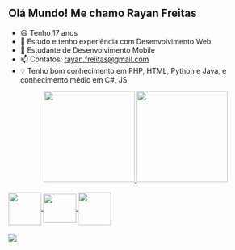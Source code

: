 ## Olá Mundo! Me chamo Rayan Freitas

- 😃 Tenho 17 anos
- 🔭 Estudo e tenho experiência com Desenvolvimento Web
- 🌱 Estudante de Desenvolvimento Mobile
- 📫 Contatos: rayan.freiitas@gmail.com
- 💡 Tenho bom conhecimento em PHP, HTML, Python e Java, e conhecimento médio em C#, JS
<div align="center">
  <a href="https://github.com/Rayan-Freitas">
  <img height="180em" src="https://github-readme-stats.vercel.app/api?username=Rayan-Freitas&show_icons=true&theme=blue-green&include_all_commits=true&count_private=true"/>
  <img height="180em" src="https://github-readme-stats.vercel.app/api/top-langs/?username=Rayan-Freitas&layout=compact&langs_count=7&theme=blue-green"/>
</div>
<div style="display: inline_block"><br>
  <img align="center"  height="65" width="65" src="https://cdn.jsdelivr.net/gh/devicons/devicon/icons/php/php-original.svg">
  <img align="center"  height="58" width="65" src="https://cdn.jsdelivr.net/gh/devicons/devicon/icons/python/python-original.svg">
  <img align="center"  height="65" width="65" src="https://cdn.jsdelivr.net/gh/devicons/devicon/icons/java/java-original.svg">
</div>
 <br>
<div> 
  <a href="https://www.linkedin.com/in/rayan-freitas-7a75a3220/" target="_blank"><img src="https://img.shields.io/badge/-LinkedIn-%230077B5?style=for-the-badge&logo=linkedin&logoColor=white" target="_blank"></a> 
</div>
